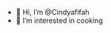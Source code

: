 - 👋 Hi, I’m @Cindyafifah
- 👀 I’m interested in cooking


<!---
Cindyafifah/Cindyafifah is a ✨ special ✨ repository because its `README.md` (this file) appears on your GitHub profile.
You can click the Preview link to take a look at your changes.
--->
